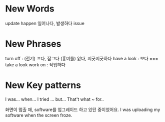 # New Words
update
happen 일어나다, 발생하다
issue

# New Phrases
turn off : (전기) 끄다, 잠그다 (흥미를) 잃다, 지긋지긋하다
have a look : 보다 === take a look
work on : 작업하다

# New Key patterns
I was... when...
I tried ... but...
That't what ~ for..

화면이 멈출 때, software를 업그레이드 하고 있던 중이었어요.
I was uploading my software when the screen froze.

